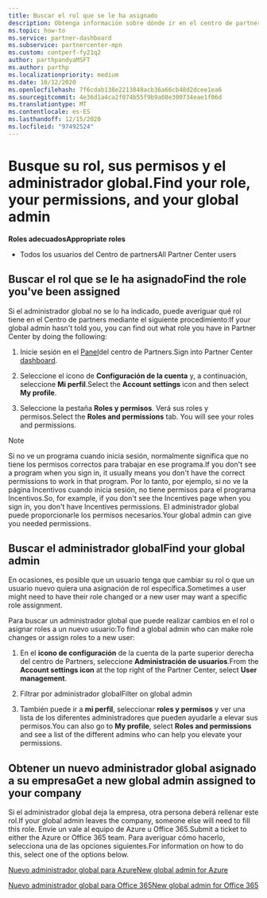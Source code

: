 ```yaml
---
title: Buscar el rol que se le ha asignado
description: Obtenga información sobre dónde ir en el centro de partners para buscar el rol que se le ha asignado, sus permisos y el administrador global.
ms.topic: how-to
ms.service: partner-dashboard
ms.subservice: partnercenter-mpn
ms.custom: contperf-fy21q2
author: parthpandyaMSFT
ms.author: parthp
ms.localizationpriority: medium
ms.date: 10/12/2020
ms.openlocfilehash: 7f6cdab138e2213848acb36a66cb48d2dcee1ea6
ms.sourcegitcommit: 4e36d1a4ca2f074b55f9b9a08e300734eae1f06d
ms.translationtype: MT
ms.contentlocale: es-ES
ms.lasthandoff: 12/15/2020
ms.locfileid: "97492524"
---
```

# <a name="find-your-role-your-permissions-and-your-global-admin"></a><span data-ttu-id="549fe-103">Busque su rol, sus permisos y el administrador global.</span><span class="sxs-lookup"><span data-stu-id="549fe-103">Find your role, your permissions, and your global admin</span></span>


<span data-ttu-id="549fe-104">**Roles adecuados**</span><span class="sxs-lookup"><span data-stu-id="549fe-104">**Appropriate roles**</span></span>

- <span data-ttu-id="549fe-105">Todos los usuarios del Centro de partners</span><span class="sxs-lookup"><span data-stu-id="549fe-105">All Partner Center users</span></span>

## <a name="find-the-role-youve-been-assigned"></a><span data-ttu-id="549fe-106">Buscar el rol que se le ha asignado</span><span class="sxs-lookup"><span data-stu-id="549fe-106">Find the role you've been assigned</span></span>

<span data-ttu-id="549fe-107">Si el administrador global no se lo ha indicado, puede averiguar qué rol tiene en el Centro de partners mediante el siguiente procedimiento:</span><span class="sxs-lookup"><span data-stu-id="549fe-107">If your global admin hasn't told you, you can find out what role you have in Partner Center by doing the following:</span></span>

1. <span data-ttu-id="549fe-108">Inicie sesión en el [Panel](https://partner.microsoft.com/dashboard/home)del centro de Partners.</span><span class="sxs-lookup"><span data-stu-id="549fe-108">Sign into Partner Center [dashboard](https://partner.microsoft.com/dashboard/home).</span></span>

1. <span data-ttu-id="549fe-109">Seleccione el icono de **Configuración de la cuenta** y, a continuación, seleccione **Mi perfil**.</span><span class="sxs-lookup"><span data-stu-id="549fe-109">Select the **Account settings** icon and then select **My profile**.</span></span>
 
1. <span data-ttu-id="549fe-110">Seleccione la pestaña **Roles y permisos**. Verá sus roles y permisos.</span><span class="sxs-lookup"><span data-stu-id="549fe-110">Select the **Roles and permissions** tab. You will see your roles and permissions.</span></span>
 
>[!Note]
><span data-ttu-id="549fe-111">Si no ve un programa cuando inicia sesión, normalmente significa que no tiene los permisos correctos para trabajar en ese programa.</span><span class="sxs-lookup"><span data-stu-id="549fe-111">If you don't see a program when you sign in, it usually means you don't have the correct permissions to work in that program.</span></span> <span data-ttu-id="549fe-112">Por lo tanto, por ejemplo, si no ve la página Incentivos cuando inicia sesión, no tiene permisos para el programa Incentivos.</span><span class="sxs-lookup"><span data-stu-id="549fe-112">So, for example, if you don't see the Incentives page when you sign in, you don't have Incentives permissions.</span></span> <span data-ttu-id="549fe-113">El administrador global puede proporcionarle los permisos necesarios.</span><span class="sxs-lookup"><span data-stu-id="549fe-113">Your global admin can give you needed permissions.</span></span>

## <a name="find-your-global-admin"></a><span data-ttu-id="549fe-114">Buscar el administrador global</span><span class="sxs-lookup"><span data-stu-id="549fe-114">Find your global admin</span></span>

<span data-ttu-id="549fe-115">En ocasiones, es posible que un usuario tenga que cambiar su rol o que un usuario nuevo quiera una asignación de rol específica.</span><span class="sxs-lookup"><span data-stu-id="549fe-115">Sometimes a user might need to have their role changed or a new user may want a specific role assignment.</span></span>

<span data-ttu-id="549fe-116">Para buscar un administrador global que puede realizar cambios en el rol o asignar roles a un nuevo usuario:</span><span class="sxs-lookup"><span data-stu-id="549fe-116">To find a global admin who can make role changes or assign roles to a new user:</span></span> 

1. <span data-ttu-id="549fe-117">En el **icono de configuración** de la cuenta de la parte superior derecha del centro de Partners, seleccione **Administración de usuarios**.</span><span class="sxs-lookup"><span data-stu-id="549fe-117">From the **Account settings icon** at the top right of the Partner Center, select **User management**.</span></span>

1. <span data-ttu-id="549fe-118">Filtrar por administrador global</span><span class="sxs-lookup"><span data-stu-id="549fe-118">Filter on global admin</span></span>

1. <span data-ttu-id="549fe-119">También puede ir a **mi perfil**, seleccionar **roles y permisos** y ver una lista de los diferentes administradores que pueden ayudarle a elevar sus permisos.</span><span class="sxs-lookup"><span data-stu-id="549fe-119">You can also go to **My profile**, select **Roles and permissions** and see a list of the different admins who can help you elevate your permissions.</span></span> 


## <a name="get-a-new-global-admin-assigned-to-your-company"></a><span data-ttu-id="549fe-120">Obtener un nuevo administrador global asignado a su empresa</span><span class="sxs-lookup"><span data-stu-id="549fe-120">Get a new global admin assigned to your company</span></span>

<span data-ttu-id="549fe-121">Si el administrador global deja la empresa, otra persona deberá rellenar este rol.</span><span class="sxs-lookup"><span data-stu-id="549fe-121">If your global admin leaves the company, someone else will need to fill this role.</span></span> <span data-ttu-id="549fe-122">Envíe un vale al equipo de Azure u Office 365.</span><span class="sxs-lookup"><span data-stu-id="549fe-122">Submit a ticket to either the Azure or Office 365 team.</span></span> <span data-ttu-id="549fe-123">Para averiguar cómo hacerlo, selecciona una de las opciones siguientes.</span><span class="sxs-lookup"><span data-stu-id="549fe-123">For information on how to do this, select one of the options below.</span></span>

[<span data-ttu-id="549fe-124">Nuevo administrador global para Azure</span><span class="sxs-lookup"><span data-stu-id="549fe-124">New global admin for Azure</span></span>](https://support.microsoft.com/help/4505981/what-to-do-if-the-only-admin-for-your-mpn-program-has-left-the-company)

[<span data-ttu-id="549fe-125">Nuevo administrador global para Office 365</span><span class="sxs-lookup"><span data-stu-id="549fe-125">New global admin for Office 365</span></span>](https://admin.microsoft.com/)

